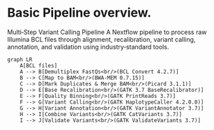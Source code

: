 Basic Pipeline overview.
===
Multi‑Step Variant Calling Pipeline
A Nextflow pipeline to process raw Illumina BCL files through alignment, recalibration, variant calling, annotation, and validation using industry‑standard tools.

```mermaid
graph LR
    A[BCL files]
    A --> B[Demultiplex FastQs<br/>(BCL Convert 4.2.7)]
    B --> C[Map to BAM<br/>(BWA‑MEM 0.7.15)]
    C --> D[Mark Duplicates & Merge BAM<br/>(Picard 3.1.1)]
    D --> E[Base Recalibration<br/>(GATK 3.7 BaseRecalibrator)]
    E --> F[Quality Binning<br/>(GATK PrintReads 3.7)]
    F --> G[Variant Calling<br/>(GATK HaplotypeCaller 4.2.0.0)]
    G --> H[Variant Annotation<br/>(GATK VariantAnnotator 3.7)]
    H --> I[Combine Variants<br/>(GATK CatVariants 3.7)]
    I --> J[Validate Variants<br/>(GATK ValidateVariants 3.7)]
```

